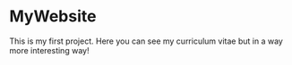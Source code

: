 # MyWebsite
This is my first project. Here you can see my curriculum vitae but in a way more interesting way!
